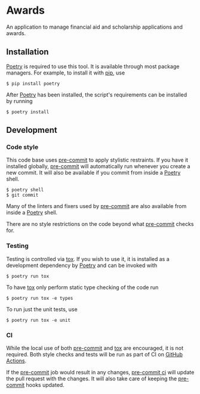# Awards

An application to manage financial aid and scholarship applications and awards.

## Installation

[Poetry] is required to use this tool. It is available through most package
managers. For example, to install it with [pip], use

```
$ pip install poetry
```

After [Poetry] has been installed, the script's requirements can be installed by
running

```
$ poetry install
```

## Development

### Code style

This code base uses [pre-commit] to apply stylistic restraints. If you have it
installed globally, [pre-commit] will automatically run whenever you create a
new commit. It will also be available if you commit from inside a [Poetry]
shell.

```
$ poetry shell
$ git commit
```

Many of the linters and fixers used by [pre-commit] are also available from
inside a [Poetry] shell.

There are no style restrictions on the code beyond what [pre-commit] checks for.

### Testing

Testing is controlled via [tox]. If you wish to use it, it is installed as a
development dependency by [Poetry] and can be invoked with

```
$ poetry run tox
```

To have [tox] only perform static type checking of the code run

```
$ poetry run tox -e types
```

To run just the unit tests, use

```
$ poetry run tox -e unit
```

### CI

While the local use of both [pre-commit] and [tox] are encouraged, it is not
required. Both style checks and tests will be run as part of CI on [GitHub
Actions][actions].

If the [pre-commit] job would result in any changes, [pre-commit ci] will update
the pull request with the changes. It will also take care of keeping the
[pre-commit] hooks updated.

[actions]: https://docs.github.com/en/actions
[pip]: https://pip.pypa.io
[poetry]: https://python-poetry.org
[pre-commit]: https://pre-commit.com
[pre-commit ci]: https://pre-commit.ci
[tox]: https://tox.readthedocs.io
